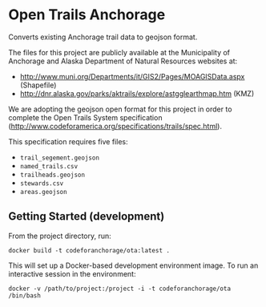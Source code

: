 Open Trails Anchorage
=====================

Converts existing Anchorage trail data to geojson format.

The files for this project are publicly available at the Municipality of Anchorage
and Alaska Department of Natural Resources websites at:

- http://www.muni.org/Departments/it/GIS2/Pages/MOAGISData.aspx (Shapefile)
- http://dnr.alaska.gov/parks/aktrails/explore/astgglearthmap.htm (KMZ)

We are adopting the geojson open format for this project in order to complete the
Open Trails System specification
(http://www.codeforamerica.org/specifications/trails/spec.html).

This specification requires five files:
- `trail_segement.geojson`
- `named_trails.csv`
- `trailheads.geojson`
- `stewards.csv`
- `areas.geojson`

Getting Started (development)
-----------------------------

From the project directory, run:

    docker build -t codeforanchorage/ota:latest .

This will set up a Docker-based development environment image. To run an
interactive session in the environment:

    docker -v /path/to/project:/project -i -t codeforanchorage/ota /bin/bash

